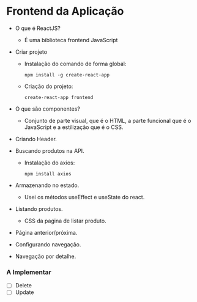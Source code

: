 # Frontend da Aplicação

- O que é ReactJS?
    - É uma biblioteca frontend JavaScript

- Criar projeto
    - Instalação do comando de forma global:
        
        ```Shell
        npm install -g create-react-app
        ```
    
    - Criação do projeto:

        ```Shel
        create-react-app frontend
        ```

- O que são componentes?
    - Conjunto de parte visual, que é o HTML, a parte funcional que é o JavaScript e a estilização que é o CSS.

- Criando Header.

- Buscando produtos na API.
    - Instalação do axios:
        ```Shell
        npm install axios
        ```

- Armazenando no estado.
    - Usei os métodos useEffect e useState do react.

- Listando produtos.
    - CSS da pagina de listar produto.

- Página anterior/próxima.

- Configurando navegação.

- Navegação por detalhe.

### A Implementar
- [ ] Delete
- [ ] Update

